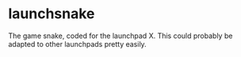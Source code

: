 # launchsnake
The game snake, coded for the launchpad X. This could probably be adapted to other launchpads pretty easily.
